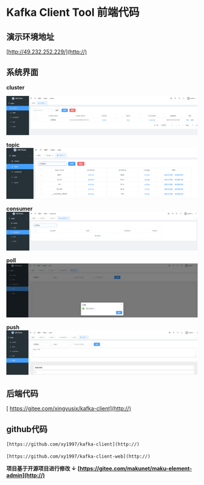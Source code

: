 
# Kafka Client Tool 前端代码

## 演示环境地址
   [http://49.232.252.229/](http://)

## 系统界面
 **cluster** 
 
![输入图片说明](cluster.jpg)

 **topic** 
![输入图片说明](topic.jpg)

 **consumer** 
![输入图片说明](consumer.jpg)

 **poll** 
![输入图片说明](poll.jpg)

 **push** 
![输入图片说明](push.jpg)

## 后端代码
   [ https://gitee.com/xingyusix/kafka-client](http://)

## github代码
    [https://github.com/xy1997/kafka-client](http://)

    [https://github.com/xy1997/kafka-client-web](http://)

 **项目基于开源项目进行修改 ↓** 
 **[https://gitee.com/makunet/maku-element-admin](http://)** 